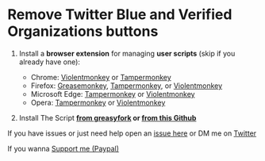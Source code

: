 # Remove Twitter Blue and Verified Organizations buttons


1. Install a **browser extension** for managing **user scripts** (skip if you already have one):
    
    - Chrome: [Violentmonkey](https://chrome.google.com/webstore/detail/violent-monkey/jinjaccalgkegednnccohejagnlnfdag) or [Tampermonkey](https://chrome.google.com/webstore/detail/tampermonkey/dhdgffkkebhmkfjojejmpbldmpobfkfo)
    - Firefox: [Greasemonkey](https://addons.mozilla.org/firefox/addon/greasemonkey/), [Tampermonkey](https://addons.mozilla.org/firefox/addon/tampermonkey/), or [Violentmonkey](https://addons.mozilla.org/firefox/addon/violentmonkey/)
    - Microsoft Edge: [Tampermonkey](https://microsoftedge.microsoft.com/addons/detail/tampermonkey/iikmkjmpaadaobahmlepeloendndfphd) or [Violentmonkey](https://microsoftedge.microsoft.com/addons/detail/violentmonkey/eeagobfjdenkkddmbclomhiblgggliao)
    - Opera: [Tampermonkey](https://addons.opera.com/extensions/details/tampermonkey-beta/) or [Violentmonkey](https://addons.opera.com/extensions/details/violent-monkey/)

1. Install The Script **<a href="https://greasyfork.org/en/scripts/464592-remove-twitter-blue-and-verified-organizations-buttons" target="_blank">from greasyfork</a> or <a href="https://downgit.evecalm.com/#/home?url=https%3A%2F%2Fgithub.com%2Fbiast12%2FRemove-Twitter-Blue-and-Verified-Organizations-buttons%2Fblob%2Fmain%2FRemoveTwitterBlueandVerifiedOrganizationsbuttons.txt" target="_blank">from this Github</a>**

   
If you have issues or just need help open an [issue here](https://github.com/biast12/Remove-Twitter-Blue-and-Verified-Organizations-buttons/issues) or DM me on [Twitter](https://twitter.com/Biast12)


If you wanna [Support me (Paypal)](https://www.paypal.com/donate/?hosted_button_id=RWB2QFK7CKUM2)
